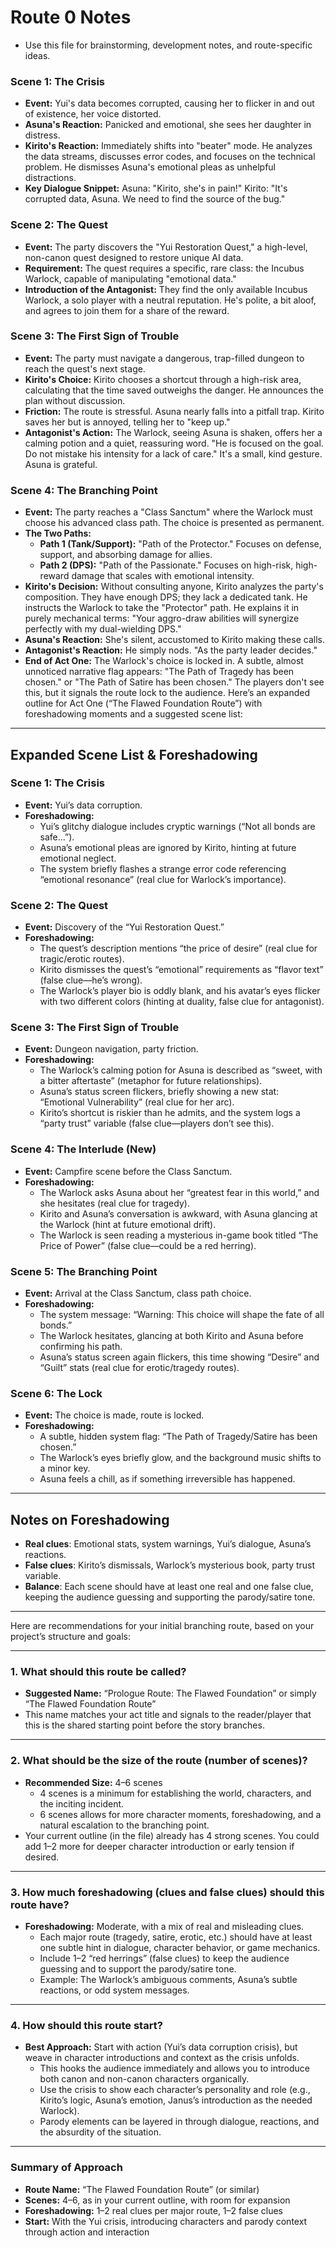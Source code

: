 # Route 0 Notes

- Use this file for brainstorming, development notes, and route-specific ideas.

### Scene 1: The Crisis
*   **Event:** Yui's data becomes corrupted, causing her to flicker in and out of existence, her voice distorted.
*   **Asuna's Reaction:** Panicked and emotional, she sees her daughter in distress.
*   **Kirito's Reaction:** Immediately shifts into "beater" mode. He analyzes the data streams, discusses error codes, and focuses on the technical problem. He dismisses Asuna's emotional pleas as unhelpful distractions.
*   **Key Dialogue Snippet:** Asuna: "Kirito, she's in pain!" Kirito: "It's corrupted data, Asuna. We need to find the source of the bug."

### Scene 2: The Quest
*   **Event:** The party discovers the "Yui Restoration Quest," a high-level, non-canon quest designed to restore unique AI data.
*   **Requirement:** The quest requires a specific, rare class: the Incubus Warlock, capable of manipulating "emotional data."
*   **Introduction of the Antagonist:** They find the only available Incubus Warlock, a solo player with a neutral reputation. He's polite, a bit aloof, and agrees to join them for a share of the reward.

### Scene 3: The First Sign of Trouble
*   **Event:** The party must navigate a dangerous, trap-filled dungeon to reach the quest's next stage.
*   **Kirito's Choice:** Kirito chooses a shortcut through a high-risk area, calculating that the time saved outweighs the danger. He announces the plan without discussion.
*   **Friction:** The route is stressful. Asuna nearly falls into a pitfall trap. Kirito saves her but is annoyed, telling her to "keep up."
*   **Antagonist's Action:** The Warlock, seeing Asuna is shaken, offers her a calming potion and a quiet, reassuring word. "He is focused on the goal. Do not mistake his intensity for a lack of care." It's a small, kind gesture. Asuna is grateful.

### Scene 4: The Branching Point
*   **Event:** The party reaches a "Class Sanctum" where the Warlock must choose his advanced class path. The choice is presented as permanent.
*   **The Two Paths:**
    *   **Path 1 (Tank/Support):** "Path of the Protector." Focuses on defense, support, and absorbing damage for allies.
    *   **Path 2 (DPS):** "Path of the Passionate." Focuses on high-risk, high-reward damage that scales with emotional intensity.
*   **Kirito's Decision:** Without consulting anyone, Kirito analyzes the party's composition. They have enough DPS; they lack a dedicated tank. He instructs the Warlock to take the "Protector" path. He explains it in purely mechanical terms: "Your aggro-draw abilities will synergize perfectly with my dual-wielding DPS."
*   **Asuna's Reaction:** She's silent, accustomed to Kirito making these calls.
*   **Antagonist's Reaction:** He simply nods. "As the party leader decides."
*   **End of Act One:** The Warlock's choice is locked in. A subtle, almost unnoticed narrative flag appears: "The Path of Tragedy has been chosen." or "The Path of Satire has been chosen." The players don't see this, but it signals the route lock to the audience.
Here’s an expanded outline for Act One (“The Flawed Foundation Route”) with foreshadowing moments and a suggested scene list:

---

## Expanded Scene List & Foreshadowing

### Scene 1: The Crisis
- **Event:** Yui’s data corruption.
- **Foreshadowing:**
  - Yui’s glitchy dialogue includes cryptic warnings (“Not all bonds are safe…”).
  - Asuna’s emotional pleas are ignored by Kirito, hinting at future emotional neglect.
  - The system briefly flashes a strange error code referencing “emotional resonance” (real clue for Warlock’s importance).

### Scene 2: The Quest
- **Event:** Discovery of the “Yui Restoration Quest.”
- **Foreshadowing:**
  - The quest’s description mentions “the price of desire” (real clue for tragic/erotic routes).
  - Kirito dismisses the quest’s “emotional” requirements as “flavor text” (false clue—he’s wrong).
  - The Warlock’s player bio is oddly blank, and his avatar’s eyes flicker with two different colors (hinting at duality, false clue for antagonist).

### Scene 3: The First Sign of Trouble
- **Event:** Dungeon navigation, party friction.
- **Foreshadowing:**
  - The Warlock’s calming potion for Asuna is described as “sweet, with a bitter aftertaste” (metaphor for future relationships).
  - Asuna’s status screen flickers, briefly showing a new stat: “Emotional Vulnerability” (real clue for her arc).
  - Kirito’s shortcut is riskier than he admits, and the system logs a “party trust” variable (false clue—players don’t see this).

### Scene 4: The Interlude (New)
- **Event:** Campfire scene before the Class Sanctum.
- **Foreshadowing:**
  - The Warlock asks Asuna about her “greatest fear in this world,” and she hesitates (real clue for tragedy).
  - Kirito and Asuna’s conversation is awkward, with Asuna glancing at the Warlock (hint at future emotional drift).
  - The Warlock is seen reading a mysterious in-game book titled “The Price of Power” (false clue—could be a red herring).

### Scene 5: The Branching Point
- **Event:** Arrival at the Class Sanctum, class path choice.
- **Foreshadowing:**
  - The system message: “Warning: This choice will shape the fate of all bonds.”
  - The Warlock hesitates, glancing at both Kirito and Asuna before confirming his path.
  - Asuna’s status screen again flickers, this time showing “Desire” and “Guilt” stats (real clue for erotic/tragedy routes).

### Scene 6: The Lock
- **Event:** The choice is made, route is locked.
- **Foreshadowing:**
  - A subtle, hidden system flag: “The Path of Tragedy/Satire has been chosen.”
  - The Warlock’s eyes briefly glow, and the background music shifts to a minor key.
  - Asuna feels a chill, as if something irreversible has happened.

---

## Notes on Foreshadowing
- **Real clues**: Emotional stats, system warnings, Yui’s dialogue, Asuna’s reactions.
- **False clues**: Kirito’s dismissals, Warlock’s mysterious book, party trust variable.
- **Balance**: Each scene should have at least one real and one false clue, keeping the audience guessing and supporting the parody/satire tone.

---

Here are recommendations for your initial branching route, based on your project’s structure and goals:

---

### 1. What should this route be called?
- **Suggested Name:** “Prologue Route: The Flawed Foundation” or simply “The Flawed Foundation Route”
- This name matches your act title and signals to the reader/player that this is the shared starting point before the story branches.

---

### 2. What should be the size of the route (number of scenes)?
- **Recommended Size:** 4–6 scenes
  - 4 scenes is a minimum for establishing the world, characters, and the inciting incident.
  - 6 scenes allows for more character moments, foreshadowing, and a natural escalation to the branching point.
- Your current outline (in the file) already has 4 strong scenes. You could add 1–2 more for deeper character introduction or early tension if desired.

---

### 3. How much foreshadowing (clues and false clues) should this route have?
- **Foreshadowing:** Moderate, with a mix of real and misleading clues.
  - Each major route (tragedy, satire, erotic, etc.) should have at least one subtle hint in dialogue, character behavior, or game mechanics.
  - Include 1–2 “red herrings” (false clues) to keep the audience guessing and to support the parody/satire tone.
  - Example: The Warlock’s ambiguous comments, Asuna’s subtle reactions, or odd system messages.

---

### 4. How should this route start?
- **Best Approach:** Start with action (Yui’s data corruption crisis), but weave in character introductions and context as the crisis unfolds.
  - This hooks the audience immediately and allows you to introduce both canon and non-canon characters organically.
  - Use the crisis to show each character’s personality and role (e.g., Kirito’s logic, Asuna’s emotion, Janus’s introduction as the needed Warlock).
  - Parody elements can be layered in through dialogue, reactions, and the absurdity of the situation.

---

### Summary of Approach
- **Route Name:** “The Flawed Foundation Route” (or similar)
- **Scenes:** 4–6, as in your current outline, with room for expansion
- **Foreshadowing:** 1–2 real clues per major route, 1–2 false clues
- **Start:** With the Yui crisis, introducing characters and parody context through action and interaction


